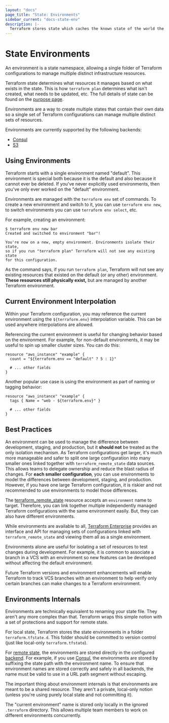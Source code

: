 ```yaml
---
layout: "docs"
page_title: "State: Environments"
sidebar_current: "docs-state-env"
description: |-
  Terraform stores state which caches the known state of the world the last time Terraform ran.
---
```


# State Environments

An environment is a state namespace, allowing a single folder of Terraform
configurations to manage multiple distinct infrastructure resources.

Terraform state determines what resources it manages based on what
exists in the state. This is how `terraform plan` determines what isn't
created, what needs to be updated, etc. The full details of state can be
found on the [purpose page](docs/state/purpose.html).

Environments are a way to create multiple states that contain
their own data so a single set of Terraform configurations can manage
multiple distinct sets of resources.

Environments are currently supported by the following backends:

 * [Consul](docs/backends/types/consul.html)
 * [S3](docs/backends/types/s3.html)

## Using Environments

Terraform starts with a single environment named "default". This
environment is special both because it is the default and also because
it cannot ever be deleted. If you've never explicitly used environments, then
you've only ever worked on the "default" environment.

Environments are managed with the `terraform env` set of commands. To
create a new environment and switch to it, you can use `terraform env new`,
to switch environments you can use `terraform env select`, etc.

For example, creating an environment:

```text
$ terraform env new bar
Created and switched to environment "bar"!

You're now on a new, empty environment. Environments isolate their state,
so if you run "terraform plan" Terraform will not see any existing state
for this configuration.
```

As the command says, if you run `terraform plan`, Terraform will not see
any existing resources that existed on the default (or any other) environment.
**These resources still physically exist,** but are managed by another
Terraform environment.

## Current Environment Interpolation

Within your Terraform configuration, you may reference the current environment
using the `${terraform.env}` interpolation variable. This can be used anywhere
interpolations are allowed.

Referencing the current environment is useful for changing behavior based
on the environment. For example, for non-default environments, it may be useful
to spin up smaller cluster sizes. You can do this:

```hcl
resource "aws_instance" "example" {
  count = "${terraform.env == "default" ? 5 : 1}"

  # ... other fields
}
```

Another popular use case is using the environment as part of naming or
tagging behavior:

```hcl
resource "aws_instance" "example" {
  tags { Name = "web - ${terraform.env}" }

  # ... other fields
}
```

## Best Practices

An environment can be used to manage the difference between development,
staging, and production, but it **should not** be treated as the only isolation
mechanism. As Terraform configurations get larger, it's much more
manageable and safer to split one large configuration into many
smaller ones linked together with `terraform_remote_state` data sources. This
allows teams to delegate ownership and reduce the blast radius of changes.
For **each smaller configuration**, you can use environments to model the
differences between development, staging, and production. However, if you have
one large Terraform configuration, it is riskier and not recommended to use
environments to model those differences.

The [terraform_remote_state](docs/providers/terraform/d/remote_state.html)
resource accepts an `environment` name to target. Therefore, you can link
together multiple independently managed Terraform configurations with the same
environment easily. But, they can also have different environments.

While environments are available to all,
[Terraform Enterprise](https://www.hashicorp.com/products/terraform/)
provides an interface and API for managing sets of configurations linked
with `terraform_remote_state` and viewing them all as a single environment.

Environments alone are useful for isolating a set of resources to test
changes during development. For example, it is common to associate a
branch in a VCS with an environment so new features can be developed
without affecting the default environment.

Future Terraform versions and environment enhancements will enable
Terraform to track VCS branches with an environment to help verify only certain
branches can make changes to a Terraform environment.

## Environments Internals

Environments are technically equivalent to renaming your state file. They
aren't any more complex than that. Terraform wraps this simple notion with
a set of protections and support for remote state.

For local state, Terraform stores the state environments in a folder
`terraform.tfstate.d`. This folder should be committed to version control
(just like local-only `terraform.tfstate`).

For [remote state](docs/state/remote.html), the environments are stored
directly in the configured [backend](docs/backends). For example, if you
use [Consul](docs/backends/types/consul.html), the environments are stored
by suffixing the state path with the environment name. To ensure that
environment names are stored correctly and safely in all backends, the name
must be valid to use in a URL path segment without escaping.

The important thing about environment internals is that environments are
meant to be a shared resource. They aren't a private, local-only notion
(unless you're using purely local state and not committing it).

The "current environment" name is stored only locally in the ignored
`.terraform` directory. This allows multiple team members to work on
different environments concurrently.
